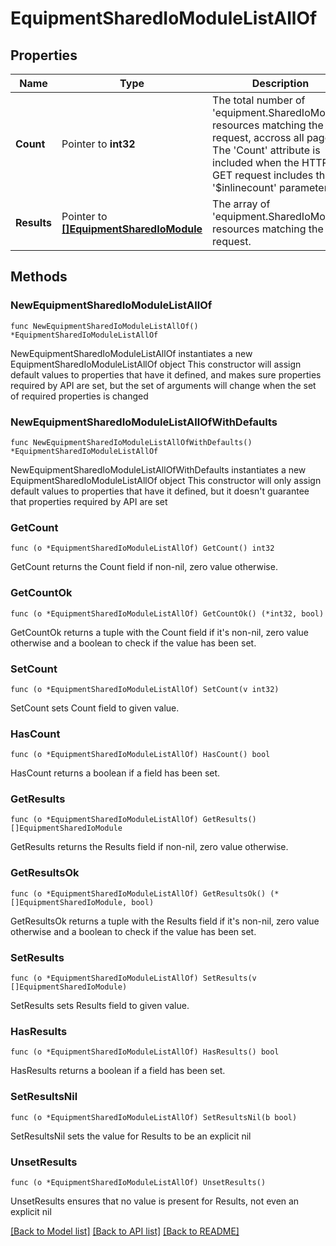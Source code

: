 # EquipmentSharedIoModuleListAllOf

## Properties

Name | Type | Description | Notes
------------ | ------------- | ------------- | -------------
**Count** | Pointer to **int32** | The total number of &#39;equipment.SharedIoModule&#39; resources matching the request, accross all pages. The &#39;Count&#39; attribute is included when the HTTP GET request includes the &#39;$inlinecount&#39; parameter. | [optional] 
**Results** | Pointer to [**[]EquipmentSharedIoModule**](equipment.SharedIoModule.md) | The array of &#39;equipment.SharedIoModule&#39; resources matching the request. | [optional] 

## Methods

### NewEquipmentSharedIoModuleListAllOf

`func NewEquipmentSharedIoModuleListAllOf() *EquipmentSharedIoModuleListAllOf`

NewEquipmentSharedIoModuleListAllOf instantiates a new EquipmentSharedIoModuleListAllOf object
This constructor will assign default values to properties that have it defined,
and makes sure properties required by API are set, but the set of arguments
will change when the set of required properties is changed

### NewEquipmentSharedIoModuleListAllOfWithDefaults

`func NewEquipmentSharedIoModuleListAllOfWithDefaults() *EquipmentSharedIoModuleListAllOf`

NewEquipmentSharedIoModuleListAllOfWithDefaults instantiates a new EquipmentSharedIoModuleListAllOf object
This constructor will only assign default values to properties that have it defined,
but it doesn't guarantee that properties required by API are set

### GetCount

`func (o *EquipmentSharedIoModuleListAllOf) GetCount() int32`

GetCount returns the Count field if non-nil, zero value otherwise.

### GetCountOk

`func (o *EquipmentSharedIoModuleListAllOf) GetCountOk() (*int32, bool)`

GetCountOk returns a tuple with the Count field if it's non-nil, zero value otherwise
and a boolean to check if the value has been set.

### SetCount

`func (o *EquipmentSharedIoModuleListAllOf) SetCount(v int32)`

SetCount sets Count field to given value.

### HasCount

`func (o *EquipmentSharedIoModuleListAllOf) HasCount() bool`

HasCount returns a boolean if a field has been set.

### GetResults

`func (o *EquipmentSharedIoModuleListAllOf) GetResults() []EquipmentSharedIoModule`

GetResults returns the Results field if non-nil, zero value otherwise.

### GetResultsOk

`func (o *EquipmentSharedIoModuleListAllOf) GetResultsOk() (*[]EquipmentSharedIoModule, bool)`

GetResultsOk returns a tuple with the Results field if it's non-nil, zero value otherwise
and a boolean to check if the value has been set.

### SetResults

`func (o *EquipmentSharedIoModuleListAllOf) SetResults(v []EquipmentSharedIoModule)`

SetResults sets Results field to given value.

### HasResults

`func (o *EquipmentSharedIoModuleListAllOf) HasResults() bool`

HasResults returns a boolean if a field has been set.

### SetResultsNil

`func (o *EquipmentSharedIoModuleListAllOf) SetResultsNil(b bool)`

 SetResultsNil sets the value for Results to be an explicit nil

### UnsetResults
`func (o *EquipmentSharedIoModuleListAllOf) UnsetResults()`

UnsetResults ensures that no value is present for Results, not even an explicit nil

[[Back to Model list]](../README.md#documentation-for-models) [[Back to API list]](../README.md#documentation-for-api-endpoints) [[Back to README]](../README.md)


